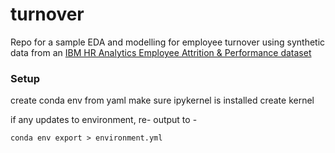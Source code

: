 # turnover
Repo for a sample EDA and modelling for employee turnover using synthetic data from an [IBM HR Analytics Employee Attrition & Performance dataset](https://www.kaggle.com/datasets/pavansubhasht/ibm-hr-analytics-attrition-dataset)

### Setup
create conda env from yaml
make sure ipykernel is installed
create kernel

if any updates to environment, re- output to -
```
conda env export > environment.yml
```